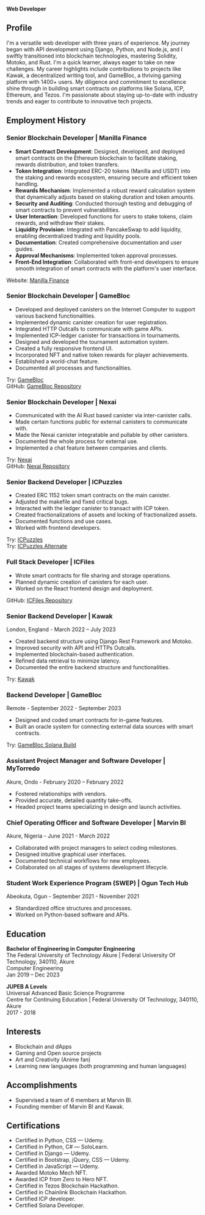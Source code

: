 **Web Developer**

## Profile
I'm a versatile web developer with three years of experience. My journey began with API development using Django, Python, and Node.js, and I swiftly transitioned into blockchain technologies, mastering Solidity, Motoko, and Rust. I'm a quick learner, always eager to take on new challenges. My career highlights include contributions to projects like Kawak, a decentralized writing tool, and GameBloc, a thriving gaming platform with 1400+ users. My diligence and commitment to excellence shine through in building smart contracts on platforms like Solana, ICP, Ethereum, and Tezos. I'm passionate about staying up-to-date with industry trends and eager to contribute to innovative tech projects.

## Employment History

### Senior Blockchain Developer | Manilla Finance
- **Smart Contract Development**: Designed, developed, and deployed smart contracts on the Ethereum blockchain to facilitate staking, rewards distribution, and token transfers.
- **Token Integration**: Integrated ERC-20 tokens (Manilla and USDT) into the staking and rewards ecosystem, ensuring secure and efficient token handling.
- **Rewards Mechanism**: Implemented a robust reward calculation system that dynamically adjusts based on staking duration and token amounts.
- **Security and Auditing**: Conducted thorough testing and debugging of smart contracts to prevent vulnerabilities.
- **User Interaction**: Developed functions for users to stake tokens, claim rewards, and withdraw their stakes.
- **Liquidity Provision**: Integrated with PancakeSwap to add liquidity, enabling decentralized trading and liquidity pools.
- **Documentation**: Created comprehensive documentation and user guides.
- **Approval Mechanisms**: Implemented token approval processes.
- **Front-End Integration**: Collaborated with front-end developers to ensure smooth integration of smart contracts with the platform's user interface.

Website: [Manilla Finance](https://manilla.finance/)

### Senior Blockchain Developer | GameBloc
- Developed and deployed canisters on the Internet Computer to support various backend functionalities.
- Implemented dynamic canister creation for user registration.
- Integrated HTTP Outcalls to communicate with game APIs.
- Implemented ICP-ledger canister for transactions in tournaments.
- Designed and developed the tournament automation system.
- Created a fully responsive frontend UI.
- Incorporated NFT and native token rewards for player achievements.
- Established a world-chat feature.
- Documented all processes and functionalities.

Try: [GameBloc](https://cv4ma-4qaaa-aaaal-adntq-cai.icp0.io/)  
GitHub: [GameBloc Repository](https://github.com/Game-Bloc/Gamebloc-ICP)

### Senior Blockchain Developer | Nexai
- Communicated with the AI Rust based canister via inter-canister calls.
- Made certain functions public for external canisters to communicate with.
- Made the Nexai canister integratable and pullable by other canisters.
- Documented the whole process for external use.
- Implemented a chat feature between companies and clients.

Try: [Nexai](https://ahiu5-dyaaa-aaaak-aepta-cai.icp0.io/#/)  
GitHub: [Nexai Repository](https://github.com/Nexai-app/nexi-v1)

### Senior Backend Developer | ICPuzzles
- Created ERC 1152 token smart contracts on the main canister.
- Adjusted the makefile and fixed critical bugs.
- Interacted with the ledger canister to transact with ICP token.
- Created fractionalizations of assets and locking of fractionalized assets.
- Documented functions and use cases.
- Worked with frontend developers.

Try: [ICPuzzles](http://icpuzzles.com/)  
Try: [ICPuzzles Alternate](https://5sdab-uiaaa-aaaal-aalgq-cai.ic0.app/)

### Full Stack Developer | ICFiles
- Wrote smart contracts for file sharing and storage operations.
- Planned dynamic creation of canisters for each user.
- Worked on the React frontend design and deployment.

GitHub: [ICFiles Repository](https://github.com/successaje/IC_FIles)

### Senior Backend Developer | Kawak
London, England - March 2022 – July 2023
- Created backend structure using Django Rest Framework and Motoko.
- Improved security with API and HTTPs Outcalls.
- Implemented blockchain-based authentication.
- Refined data retrieval to minimize latency.
- Documented the entire backend structure and functionalities.

Try: [Kawak](https://3ysab-rqaaa-aaaan-qaewq-cai.ic0.app/)

### Backend Developer | GameBloc
Remote - September 2022 - September 2023
- Designed and coded smart contracts for in-game features.
- Built an oracle system for connecting external data sources with smart contracts.

Try: [GameBloc Solana Build](https://gamebloc-solana-build.vercel.app/)

### Assistant Project Manager and Software Developer | MyTorredo
Akure, Ondo - February 2020 – February 2022
- Fostered relationships with vendors.
- Provided accurate, detailed quantity take-offs.
- Headed project teams specializing in design and launch activities.

### Chief Operating Officer and Software Developer | Marvin BI
Akure, Nigeria - June 2021 - March 2022
- Collaborated with project managers to select coding milestones.
- Designed intuitive graphical user interfaces.
- Documented technical workflows for new employees.
- Collaborated on all stages of systems development lifecycle.

### Student Work Experience Program (SWEP) | Ogun Tech Hub
Abeokuta, Ogun - September 2021 - November 2021
- Standardized office structures and processes.
- Worked on Python-based software and APIs.

## Education

**Bachelor of Engineering in Computer Engineering**  
The Federal University of Technology Akure | Federal University Of Technology, 340110, Akure  
Computer Engineering  
Jan 2019 – Dec 2023

**JUPEB A Levels**  
Universal Advanced Basic Science Programme  
Centre for Continuing Education | Federal University Of Technology,  340110, Akure  
2017 - 2018

## Interests
- Blockchain and dApps
- Gaming and Open source projects
- Art and Creativity (Anime fan)
- Learning new languages (both programming and human languages)

## Accomplishments
- Supervised a team of 6 members at Marvin BI.
- Founding member of Marvin BI and Kawak.

## Certifications
- Certified in Python, CSS — Udemy.
- Certified in Python, C# — SoloLearn.
- Certified in Django — Udemy.
- Certified in Bootstrap, jQuery, CSS — Udemy.
- Certified in JavaScript — Udemy.
- Awarded Motoko Mech NFT.
- Awarded ICP from Zero to Hero NFT.
- Certified in Tezos Blockchain Hackathon.
- Certified in Chainlink Blockchain Hackathon.
- Certified ICP developer.
- Certified Solana Developer.
